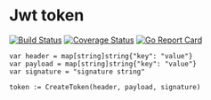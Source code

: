 # Jwt token
[![Build Status](https://travis-ci.org/symflex/go-jwt-token.svg?branch=master)](https://travis-ci.org/symflex/go-jwt-token)
[![Coverage Status](https://coveralls.io/repos/github/symflex/go-jwt-token/badge.svg?branch=master)](https://coveralls.io/github/symflex/go-jwt-token?branch=master)
[![Go Report Card](https://goreportcard.com/badge/github.com/symflex/go-jwt-token)](https://goreportcard.com/report/github.com/symflex/go-jwt-token)

```
var header = map[string]string{"key": "value"}
var payload = map[string]string{"key": "value"}
var signature = "signature string"

token := CreateToken(header, payload, signature)
```